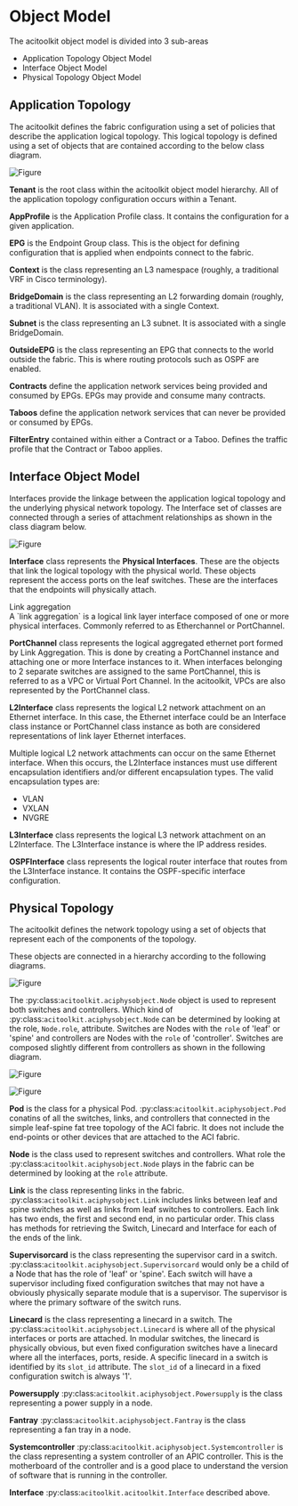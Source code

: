 Object Model
============

The acitoolkit object model is divided into 3 sub-areas

* Application Topology Object Model
* Interface Object Model
* Physical Topology Object Model

Application Topology
--------------------
The acitoolkit defines the fabric configuration using a set of policies that describe the application logical topology.  This logical topology is defined using a set of objects that are contained according to the below class diagram.

![Figure](/posts/files/aci-107-aci-toolkit/apptopo.png)
	   
**Tenant** is the root class within the acitoolkit object model hierarchy.  All of the application topology configuration occurs within a Tenant.

**AppProfile** is the Application Profile class.  It contains the configuration for a given application.

**EPG** is the Endpoint Group class.  This is the object for defining configuration that is applied when endpoints connect to the fabric.

**Context** is the class representing an L3 namespace (roughly, a traditional VRF in Cisco terminology).

**BridgeDomain** is the class representing an L2 forwarding domain (roughly, a traditional VLAN).  It is associated with a single Context.

**Subnet** is the class representing an L3 subnet.  It is associated with a single BridgeDomain.

**OutsideEPG** is the class representing an EPG that connects to the world outside the fabric.  This is where routing protocols such as OSPF are enabled.

**Contracts** define the application network services being provided and consumed by EPGs.  EPGs may provide and consume many contracts.

**Taboos** define the application network services that can never be provided or consumed by EPGs.

**FilterEntry** contained within either a Contract or a Taboo.  Defines the traffic profile that the Contract or Taboo applies.

Interface Object Model
----------------------
Interfaces provide the linkage between the application logical topology and the underlying physical network topology.  The Interface set of classes are connected through a series of attachment relationships as shown in the class diagram below.

![Figure](/posts/files/aci-107-aci-toolkit/interfacemodel.png)

**Interface** class represents the **Physical Interfaces**.  These are the objects that link the logical topology with the physical world.  These objects represent the access ports on the leaf switches.  These are the interfaces that the endpoints will physically attach.

<div class="ui message">
  <div class="ui header">Link aggregation</div>
   A `link aggregation` is a logical link layer interface composed of
   one or more physical interfaces. Commonly referred to as
   Etherchannel or PortChannel.
</div>
   

**PortChannel** class represents the logical aggregated ethernet port formed by Link Aggregation.  This is done by creating a PortChannel instance and attaching one or more Interface instances to it.  When interfaces belonging to 2 separate switches are assigned to the same PortChannel, this is referred to as a VPC or Virtual Port Channel. In the acitoolkit, VPCs are also represented by the PortChannel class.

**L2Interface** class represents the logical L2 network attachment on an Ethernet interface.  In this case, the Ethernet interface could be an Interface class instance or PortChannel class instance as both are considered representations of link layer Ethernet interfaces.

Multiple logical L2 network attachments can occur on the same Ethernet interface.  When this occurs, the L2Interface instances must use different encapsulation identifiers and/or different encapsulation types.  The valid encapsulation types are:

* VLAN
* VXLAN
* NVGRE

**L3Interface** class represents the logical L3 network attachment on an L2Interface.  The L3Interface instance is where the IP address resides.

**OSPFInterface** class represents the logical router interface that routes from the L3Interface instance.  It contains the OSPF-specific interface configuration.

Physical Topology
-----------------
The acitoolkit defines the network topology using a set of objects that represent each of the components of the topology. 

These objects are connected in a hierarchy according to the following diagrams.

![Figure](/posts/files/aci-107-aci-toolkit/objectModelTop.png)

The :py:class:`acitoolkit.aciphysobject.Node` object is used to represent both switches and controllers.
Which kind of :py:class:`acitoolkit.aciphysobject.Node` can be determined by looking at the role, ``Node.role``,
attribute.  Switches are Nodes with the ``role`` of 'leaf' or 'spine'
and controllers are Nodes with the ``role`` of 'controller'.  Switches
are composed slightly different from controllers as shown in the
following diagram.

![Figure](/posts/files/aci-107-aci-toolkit/objectModelSwitch.png)

![Figure](/posts/files/aci-107-aci-toolkit/objectModelController.png)
	   
**Pod** is the class for a physical Pod.  :py:class:`acitoolkit.aciphysobject.Pod` conatins of all the
switches, links, and controllers that connected in the simple leaf-spine fat tree topology of the ACI fabric.  It does not include the end-points or other devices that are attached to the ACI fabric.

**Node** is the class used to represent switches and controllers.
What role the :py:class:`acitoolkit.aciphysobject.Node` plays in the fabric can be determined by looking at
the ``role`` attribute.

**Link** is the class representing links in the fabric.  :py:class:`acitoolkit.aciphysobject.Link` includes links between leaf and spine switches as well as links from leaf switches to controllers.  Each link has two ends, the first and second end, in no particular order.  This class has methods for retrieving the Switch, Linecard and Interface for each of the ends of the link.

**Supervisorcard** is the class representing the supervisor card in a switch. :py:class:`acitoolkit.aciphysobject.Supervisorcard` would only be a child of a Node that has the role of 'leaf' or 'spine'.  Each switch will have a supervisor including fixed configuration switches that may not have a obviously physically separate module that is a supervisor.  The supervisor is where the primary software of the switch runs.

**Linecard** is the class representing a linecard in a switch.  The :py:class:`acitoolkit.aciphysobject.Linecard` is where all of the physical interfaces or ports are attached.  In modular switches, the linecard is physically obvious, but even fixed configuration switches have a linecard where all the interfaces, ports, reside.  A specific linecard in a switch is identified by its ``slot_id`` attribute.  The ``slot_id`` of a linecard in a fixed configuration switch is always '1'.

**Powersupply** :py:class:`acitoolkit.aciphysobject.Powersupply` is the class representing a power supply in a node.

**Fantray** :py:class:`acitoolkit.aciphysobject.Fantray` is the class representing a fan tray in a node.

**Systemcontroller** :py:class:`acitoolkit.aciphysobject.Systemcontroller` is the class representing a system controller of an APIC controller.  This is the motherboard of the controller and is a good place to understand the version of software that is running in the controller.

**Interface** :py:class:`acitoolkit.acitoolkit.Interface` described above.